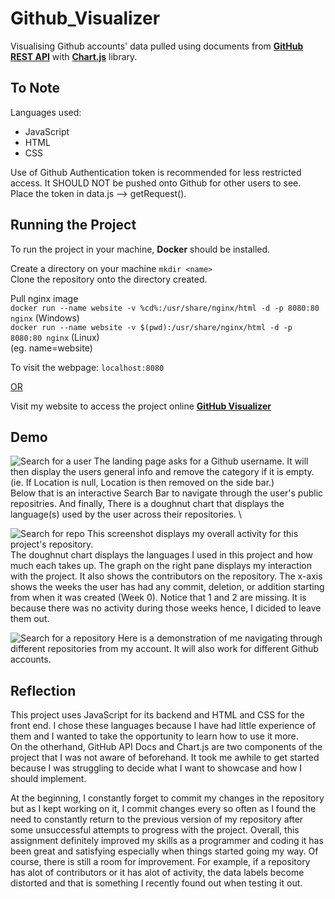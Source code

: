 # Github_Visualizer

Visualising Github accounts' data pulled using documents from **[GitHub REST API](https://docs.github.com/en/rest)** with **[Chart.js](https://www.chartjs.org/)** library.

## To Note

Languages used:
* JavaScript
* HTML
* CSS

Use of Github Authentication token is recommended for less restricted access. It SHOULD NOT be pushed onto Github for other users to see. 
Place the token in data.js --> getRequest().  

## Running the Project

To run the project in your machine,  **Docker** should be installed. 

Create a directory on your machine
```mkdir <name>```\
Clone the repository onto the directory created.

Pull nginx image \
```docker run --name website -v %cd%:/usr/share/nginx/html -d -p 8080:80 nginx``` (Windows)\
```docker run --name website -v $(pwd):/usr/share/nginx/html -d -p 8080:80 nginx``` (Linux)\
(eg. name=website)

To visit the webpage: ```localhost:8080```

<ins>OR</ins>

Visit my website to access the project online
**[GitHub Visualizer](https://nadineel.github.io/github-visualiser.html)**

## Demo

![Search for a user](demo/initial_output.png)
The landing page asks for a Github username. It will then display the users general info and remove the category if it is empty. (ie. If Location is null, Location is then removed on the side bar.) \
Below that is an interactive Search Bar to navigate through the user's public repositries. And finally, There is a doughnut chart that displays the language(s) used by the user across their repositories. \

![Search for repo](demo/search_repo.png)
This screenshot displays my overall activity for this project's repository. \
The doughnut chart displays the languages I used in this project and how much each takes up. The graph on the right pane displays my interaction with the project. It also shows the contributors on the repository. The x-axis shows the weeks the user has had any commit, deletion, or addition starting from when it was created (Week 0). Notice that 1 and 2 are missing. It is because there was no activity during those weeks hence, I dicided to leave them out.

![Search for a repository](demo/repo_data_collection.gif)
Here is a demonstration of me navigating through different repositories from my account. It will also work for different Github accounts. 


## Reflection

This project uses JavaScript for its backend and HTML and CSS for the front end. I chose these languages because I have had little experience of them and I wanted to take the opportunity to learn how to use it more. \
On the otherhand, GitHub API Docs and Chart.js are two components of the project that I was not aware of beforehand. It took me awhile to get started because I was struggling to decide what I want to showcase and how I should implement.

At the beginning, I constantly forget to commit my changes in the repository but as I kept working on it, I commit changes every so often as I found the need to constantly return to the previous version of my repository after some unsuccessful attempts to progress with the project. Overall, this assignment definitely improved my skills as a programmer and coding it has been great and satisfying especially when things started going my way. Of course, there is still a room for improvement. For example, if a repository has alot of contributors or it has alot of activity, the data labels become distorted and that is something I recently found out when testing it out. 


